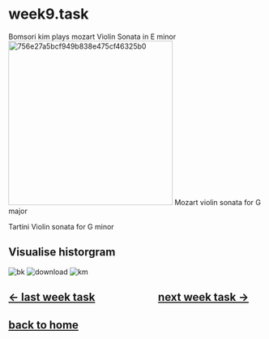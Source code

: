 # week9.task
Bomsori kim plays mozart Violin Sonata in E minor
<img width="324" alt="756e27a5bcf949b838e475cf46325b0" src="https://github.com/letian7/MCA-2023/assets/146345116/c7f73994-4f0c-4a87-bbe6-cd5b1ca9112b">
Mozart violin sonata for G major

Tartini Violin sonata for G minor
## Visualise historgram
![bk](https://github.com/letian7/MCA-2023/assets/146345116/6235dbd5-7761-42ea-8bdb-c841e9cd5137)
![download](https://github.com/letian7/MCA-2023/assets/146345116/4cef5c37-2f19-4a75-bc5e-5837e3cd2576)
![km](https://github.com/letian7/MCA-2023/assets/146345116/eb8f3d6d-9ddb-418b-b2c3-d33c6edb303b)
## [&larr; last week task](week8.md) &nbsp;&nbsp;&nbsp; &nbsp;&nbsp;&nbsp; &nbsp;&nbsp;&nbsp; &nbsp;&nbsp;&nbsp; &nbsp;&nbsp;&nbsp; &nbsp;&nbsp;&nbsp; [next week task &rarr;](week10.md)
## [back to home](README.md)


